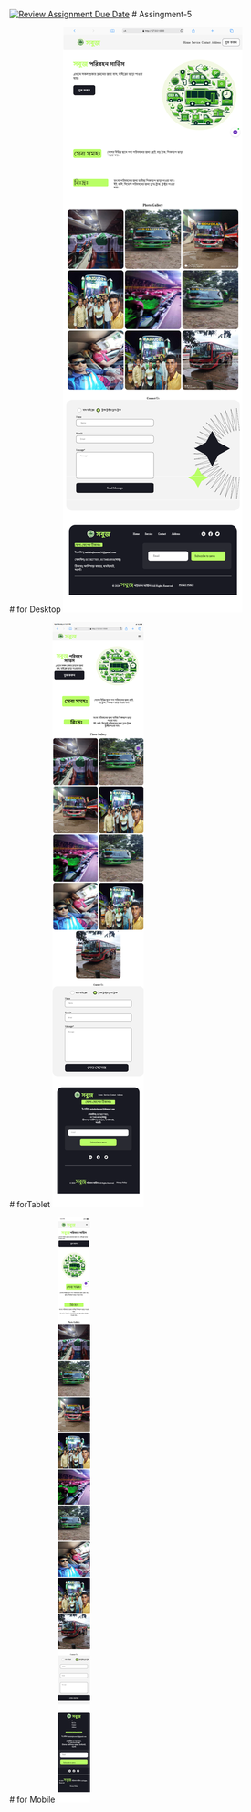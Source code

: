 [![Review Assignment Due Date](https://classroom.github.com/assets/deadline-readme-button-24ddc0f5d75046c5622901739e7c5dd533143b0c8e959d652212380cedb1ea36.svg)](https://classroom.github.com/a/eiidkBVX)
﻿# Assingment-5

﻿# for Desktop
![Design preview for As-Sunnah Skill Development institute](./desktop.png)


﻿# forTablet
![Design preview for As-Sunnah Skill Development institute](./Tab.png)


﻿# for Mobile
![Design preview for As-Sunnah Skill Development institute](./mobile.png)